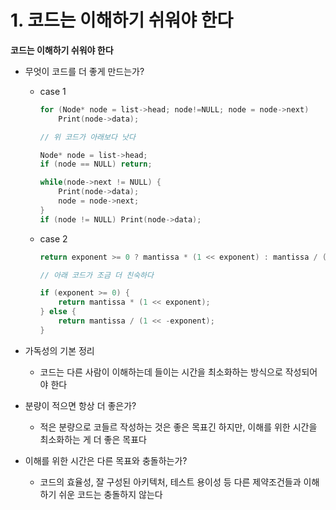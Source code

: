# 1. 코드는 이해하기 쉬워야 한다

**코드는 이해하기 쉬워야 한다**
- 무엇이 코드를 더 좋게 만드는가?
  - case 1
    ```c
    for (Node* node = list->head; node!=NULL; node = node->next)
        Print(node->data);

    // 위 코드가 아래보다 낫다
    
    Node* node = list->head;
    if (node == NULL) return;

    while(node->next != NULL) {
        Print(node->data);
        node = node->next;
    }
    if (node != NULL) Print(node->data);
    ```
  - case 2
    ```c
    return exponent >= 0 ? mantissa * (1 << exponent) : mantissa / (1 << -exponent);

    // 아래 코드가 조금 더 친숙하다
    
    if (exponent >= 0) {
        return mantissa * (1 << exponent);
    } else {
        return mantissa / (1 << -exponent);
    }
    ```

- 가독성의 기본 정리
  - 코드는 다른 사람이 이해하는데 들이는 시간을 최소화하는 방식으로 작성되어야 한다

- 분량이 적으면 항상 더 좋은가?
  - 적은 분량으로 코들르 작성하는 것은 좋은 목표긴 하지만, 이해를 위한 시간을 최소화하는 게 더 좋은 목표다

- 이해를 위한 시간은 다른 목표와 충돌하는가?
  - 코드의 효율성, 잘 구성된 아키텍처, 테스트 용이성 등 다른 제약조건들과 이해하기 쉬운 코드는 충돌하지 않는다

